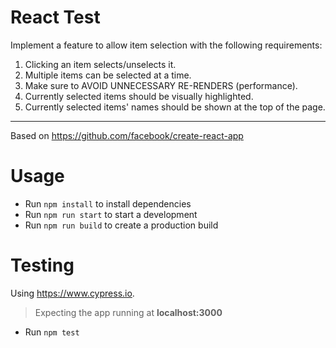 # React Test

Implement a feature to allow item selection with the following requirements:

1. Clicking an item selects/unselects it.
2. Multiple items can be selected at a time.
3. Make sure to AVOID UNNECESSARY RE-RENDERS (performance).
4. Currently selected items should be visually highlighted.
5. Currently selected items' names should be shown at the top of the page.

---

Based on https://github.com/facebook/create-react-app

# Usage
- Run `npm install` to install dependencies
- Run `npm run start` to start a development 
- Run `npm run build` to create a production build

# Testing
Using https://www.cypress.io.
> Expecting the app running at **localhost:3000**
- Run `npm test`
